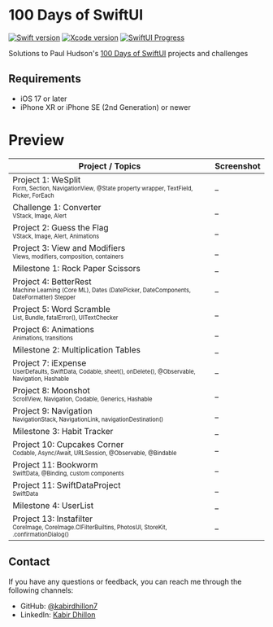 # 100 Days of SwiftUI
[![Swift version][swift_badge]][swift_release_notes]
[![Xcode version][xcode_badge]][xcode_website]
[![SwiftUI Progress][swiftui_progress]][swiftui_current_day]
<br>

Solutions to Paul Hudson's [100 Days of SwiftUI](https://www.hackingwithswift.com/100/swiftui) projects and challenges

## Requirements
- iOS 17 or later
- iPhone XR or iPhone SE (2nd Generation) or newer

# Preview
| Project / Topics | Screenshot |
| -- | -- |
| Project 1: WeSplit<br><sub><sup>Form, Section, NavigationView, @State property wrapper, TextField, Picker, ForEach</sub></sup> | _ |
| Challenge 1: Converter<br><sub><sup>VStack, Image, Alert</sub></sup> | _ |
| Project 2: Guess the Flag<br><sub><sup>VStack, Image, Alert, Animations</sub></sup> | _ |
| Project 3: View and Modifiers<br><sub><sup>Views, modifiers, composition, containers</sub></sup> | _ |
| Milestone 1: Rock Paper Scissors | _ |
| Project 4: BetterRest<br><sub><sup>Machine Learning (Core ML), Dates (DatePicker, DateComponents, DateFormatter) Stepper</sub></sup> | _ |
| Project 5: Word Scramble<br><sub><sup>List, Bundle, fatalError(), UITextChecker</sub></sup> | _ |
| Project 6: Animations<br><sub><sup>Animations, transitions</sub></sup> | _ |
| Milestone 2: Multiplication Tables | _ |
| Project 7: iExpense<br><sub><sup>UserDefaults, SwiftData, Codable, sheet(), onDelete(), @Observable, Navigation, Hashable</sub></sup> | _ |
| Project 8: Moonshot<br><sub><sup>ScrollView, Navigation, Codable, Generics, Hashable</sub></sup> | _ |
| Project 9: Navigation<br><sub><sup>NavigationStack, NavigationLink, navigationDestination()</sub></sup> | _ |
| Milestone 3: Habit Tracker | _ |
| Project 10: Cupcakes Corner<br><sub><sup>Codable, Async/Await, URLSession, @Observable, @Bindable</sub></sup> | _ |
| Project 11: Bookworm<br><sub><sup>SwiftData, @Binding, custom components</sub></sup> | _ |
| Project 11: SwiftDataProject<br><sub><sup>SwiftData</sub></sup> | _ |
| Milestone 4: UserList | _ |
| Project 13: Instafilter<br><sub><sup>CoreImage, CoreImage.CIFilterBuiltins, PhotosUI, StoreKit, .confirmationDialog()</sub></sup> | _ |

## Contact
If you have any questions or feedback, you can reach me through the following channels:

- GitHub: [@kabirdhillon7](https://github.com/kabirdhillon7)
- LinkedIn: [Kabir Dhillon](https://www.linkedin.com/in/kabirdhillon/)


[swift_release_notes]: [https://www.swift.org/blog/swift-5.7-released/](https://www.swift.org/blog/swift-5.10-released/)
[swift_badge]: https://img.shields.io/badge/Swift-5.10-F05138?logo=swift

[xcode_website]: https://developer.apple.com/xcode/
[xcode_badge]: https://img.shields.io/badge/Xcode-15.3-1575F9?style=flat&logo=Xcode

[swiftui_current_day]: https://www.hackingwithswift.com/100/swiftui/68
[swiftui_progress]: https://img.shields.io/badge/100%20Days%20of%20SwiftUI-68-3463DA
